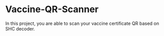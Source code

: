 # Vaccine-QR-Scanner
In this project, you are able to scan your vaccine certificate QR based on SHC decoder.
